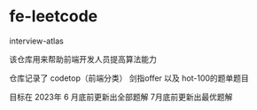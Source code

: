 # fe-leetcode
interview-atlas


该仓库用来帮助前端开发人员提高算法能力

仓库记录了 codetop（前端分类） 剑指offer 以及 hot-100的题单题目


目标在 2023年 6 月底前更新出全部题解
7月底前更新出最优题解

<!-- 查看题解的 -->
<!-- 459 -->

<!-- 260 位运算 -->

<!-- 96 不同的二叉树，感觉想不出来，需要背诵下 -->
<!-- 两数相除 -->
<!-- 环形链表2 -->